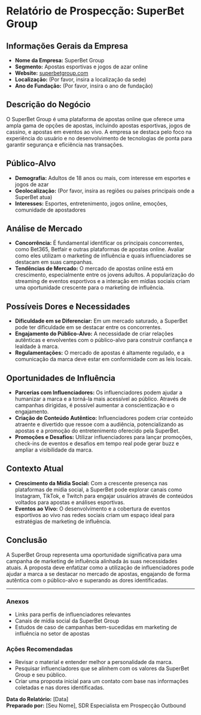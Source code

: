 # Relatório de Prospecção: SuperBet Group

## Informações Gerais da Empresa

- **Nome da Empresa:** SuperBet Group
- **Segmento:** Apostas esportivas e jogos de azar online
- **Website:** [superbetgroup.com](http://www.superbetgroup.com)
- **Localização:** (Por favor, insira a localização da sede)
- **Ano de Fundação:** (Por favor, insira o ano de fundação)
  
## Descrição do Negócio

O SuperBet Group é uma plataforma de apostas online que oferece uma ampla gama de opções de apostas, incluindo apostas esportivas, jogos de cassino, e apostas em eventos ao vivo. A empresa se destaca pelo foco na experiência do usuário e no desenvolvimento de tecnologias de ponta para garantir segurança e eficiência nas transações.

## Público-Alvo

- **Demografia:** Adultos de 18 anos ou mais, com interesse em esportes e jogos de azar
- **Geolocalização:** (Por favor, insira as regiões ou países principais onde a SuperBet atua)
- **Interesses:** Esportes, entretenimento, jogos online, emoções, comunidade de apostadores

## Análise de Mercado

- **Concorrência:** É fundamental identificar os principais concorrentes, como Bet365, Betfair e outras plataformas de apostas online. Avaliar como eles utilizam o marketing de influência e quais influenciadores se destacam em suas campanhas.
- **Tendências de Mercado:** O mercado de apostas online está em crescimento, especialmente entre os jovens adultos. A popularização do streaming de eventos esportivos e a interação em mídias sociais criam uma oportunidade crescente para o marketing de influência.
  
## Possíveis Dores e Necessidades

- **Dificuldade em se Diferenciar:** Em um mercado saturado, a SuperBet pode ter dificuldade em se destacar entre os concorrentes.
- **Engajamento do Público-Alvo:** A necessidade de criar relações autênticas e envolventes com o público-alvo para construir confiança e lealdade à marca.
- **Regulamentações:** O mercado de apostas é altamente regulado, e a comunicação da marca deve estar em conformidade com as leis locais.
  
## Oportunidades de Influência

- **Parcerias com Influenciadores:** Os influenciadores podem ajudar a humanizar a marca e a torná-la mais acessível ao público. Através de campanhas dirigidas, é possível aumentar a conscientização e o engajamento.
- **Criação de Conteúdo Autêntico:** Influenciadores podem criar conteúdo atraente e divertido que ressoe com a audiência, potencializando as apostas e a promoção do entretenimento oferecido pela SuperBet.
- **Promoções e Desafios:** Utilizar influenciadores para lançar promoções, check-ins de eventos e desafios em tempo real pode gerar buzz e ampliar a visibilidade da marca.

## Contexto Atual

- **Crescimento da Mídia Social:** Com a crescente presença nas plataformas de mídia social, a SuperBet pode explorar canais como Instagram, TikTok, e Twitch para engajar usuários através de conteúdos voltados para apostas e análises esportivas.
- **Eventos ao Vivo:** O desenvolvimento e a cobertura de eventos esportivos ao vivo nas redes sociais criam um espaço ideal para estratégias de marketing de influência.

## Conclusão

A SuperBet Group representa uma oportunidade significativa para uma campanha de marketing de influência alinhada às suas necessidades atuais. A proposta deve enfatizar como a utilização de influenciadores pode ajudar a marca a se destacar no mercado de apostas, engajando de forma autêntica com o público-alvo e superando as dores identificadas.

---

### Anexos

- Links para perfis de influenciadores relevantes
- Canais de mídia social da SuperBet Group
- Estudos de caso de campanhas bem-sucedidas em marketing de influência no setor de apostas

### Ações Recomendadas

- Revisar o material e entender melhor a personalidade da marca.
- Pesquisar influenciadores que se alinhem com os valores da SuperBet Group e seu público.
- Criar uma proposta inicial para um contato com base nas informações coletadas e nas dores identificadas.

**Data do Relatório:** [Data]  
**Preparado por:** [Seu Nome], SDR Especialista em Prospecção Outbound